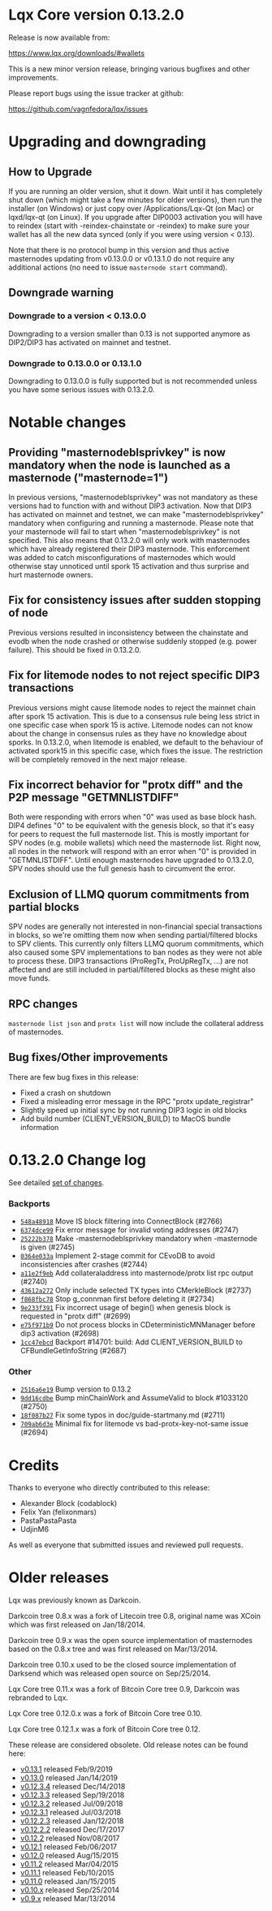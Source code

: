 Lqx Core version 0.13.2.0
==========================

Release is now available from:

  <https://www.lqx.org/downloads/#wallets>

This is a new minor version release, bringing various bugfixes and other improvements.

Please report bugs using the issue tracker at github:

  <https://github.com/vagnfedora/lqx/issues>


Upgrading and downgrading
=========================

How to Upgrade
--------------

If you are running an older version, shut it down. Wait until it has completely
shut down (which might take a few minutes for older versions), then run the
installer (on Windows) or just copy over /Applications/Lqx-Qt (on Mac) or
lqxd/lqx-qt (on Linux). If you upgrade after DIP0003 activation you will
have to reindex (start with -reindex-chainstate or -reindex) to make sure
your wallet has all the new data synced (only if you were using version < 0.13).

Note that there is no protocol bump in this version and thus active masternodes
updating from v0.13.0.0 or v0.13.1.0 do not require any additional actions (no need to issue
`masternode start` command).

Downgrade warning
-----------------

### Downgrade to a version < 0.13.0.0

Downgrading to a version smaller than 0.13 is not supported anymore as DIP2/DIP3 has activated
on mainnet and testnet.

### Downgrade to 0.13.0.0 or 0.13.1.0

Downgrading to 0.13.0.0 is fully supported but is not recommended unless you have some serious issues with 0.13.2.0.

Notable changes
===============

Providing "masternodeblsprivkey" is now mandatory when the node is launched as a masternode ("masternode=1")
------------------------------------------------------------------------
In previous versions, "masternodeblsprivkey" was not mandatory as these versions had to function with and without DIP3
activation. Now that DIP3 has activated on mainnet and testnet, we can make "masternodeblsprivkey" mandatory when
configuring and running a masternode. Please note that your masternode will fail to start when "masternodeblsprivkey"
is not specified. This also means that 0.13.2.0 will only work with masternodes which have already registered their
DIP3 masternode. This enforcement was added to catch misconfigurations of masternodes which would otherwise stay
unnoticed until spork 15 activation and thus surprise and hurt masternode owners.

Fix for consistency issues after sudden stopping of node
--------------------------------------------------------
Previous versions resulted in inconsistency between the chainstate and evodb when the node crashed or otherwise suddenly
stopped (e.g. power failure). This should be fixed in 0.13.2.0. 

Fix for litemode nodes to not reject specific DIP3 transactions
---------------------------------------------------------------
Previous versions might cause litemode nodes to reject the mainnet chain after spork 15 activation. This is due to a
consensus rule being less strict in one specific case when spork 15 is active. Litemode nodes can not know about the
change in consensus rules as they have no knowledge about sporks. In 0.13.2.0, when litemode is enabled, we default to the
behaviour of activated spork15 in this specific case, which fixes the issue. The restriction will be completely removed
in the next major release.

Fix incorrect behavior for "protx diff" and the P2P message "GETMNLISTDIFF"
---------------------------------------------------------------------------
Both were responding with errors when "0" was used as base block hash. DIP4 defines "0" to be equivalent with the
genesis block, so that it's easy for peers to request the full masternode list.
This is mostly important for SPV nodes (e.g. mobile wallets) which need the masternode list. Right now, all nodes in
the network will respond with an error when "0" is provided in  "GETMNLISTDIFF". Until enough masternodes have upgraded
to 0.13.2.0, SPV nodes should use the full genesis hash to circumvent the error.

Exclusion of LLMQ quorum commitments from partial blocks
--------------------------------------------------------
SPV nodes are generally not interested in non-financial special transactions in blocks, so we're omitting them now when
sending partial/filtered blocks to SPV clients. This currently only filters LLMQ quorum commitments, which also caused
some SPV implementations to ban nodes as they were not able to process these. DIP3 transactions (ProRegTx, ProUpRegTx, ...)
are not affected and are still included in partial/filtered blocks as these might also move funds. 

RPC changes
-----------
`masternode list json` and `protx list` will now include the collateral address of masternodes.

Bug fixes/Other improvements
----------------------------
There are few bug fixes in this release:
- Fixed a crash on shutdown
- Fixed a misleading error message in the RPC "protx update_registrar"  
- Slightly speed up initial sync by not running DIP3 logic in old blocks
- Add build number (CLIENT_VERSION_BUILD) to MacOS bundle information 

 0.13.2.0 Change log
===================

See detailed [set of changes](https://github.com/vagnfedora/lqx/compare/v0.13.1.0...vagnfedora:v0.13.2.0).

### Backports

- [`548a48918`](https://github.com/vagnfedora/lqx/commit/548a48918) Move IS block filtering into ConnectBlock (#2766)
- [`6374dce99`](https://github.com/vagnfedora/lqx/commit/6374dce99) Fix error message for invalid voting addresses (#2747)
- [`25222b378`](https://github.com/vagnfedora/lqx/commit/25222b378) Make -masternodeblsprivkey mandatory when -masternode is given (#2745)
- [`0364e033a`](https://github.com/vagnfedora/lqx/commit/0364e033a) Implement 2-stage commit for CEvoDB to avoid inconsistencies after crashes (#2744)
- [`a11e2f9eb`](https://github.com/vagnfedora/lqx/commit/a11e2f9eb) Add collateraladdress into masternode/protx list rpc output (#2740)
- [`43612a272`](https://github.com/vagnfedora/lqx/commit/43612a272) Only include selected TX types into CMerkleBlock (#2737)
- [`f868fbc78`](https://github.com/vagnfedora/lqx/commit/f868fbc78) Stop g_connman first before deleting it (#2734)
- [`9e233f391`](https://github.com/vagnfedora/lqx/commit/9e233f391) Fix incorrect usage of begin() when genesis block is requested in "protx diff" (#2699)
- [`e75f971b9`](https://github.com/vagnfedora/lqx/commit/e75f971b9) Do not process blocks in CDeterministicMNManager before dip3 activation (#2698)
- [`1cc47ebcd`](https://github.com/vagnfedora/lqx/commit/1cc47ebcd) Backport #14701: build: Add CLIENT_VERSION_BUILD to CFBundleGetInfoString (#2687)

### Other

- [`2516a6e19`](https://github.com/vagnfedora/lqx/commit/2516a6e19) Bump version to 0.13.2
- [`9dd16cdbe`](https://github.com/vagnfedora/lqx/commit/9dd16cdbe) Bump minChainWork and AssumeValid to block #1033120 (#2750)
- [`18f087b27`](https://github.com/vagnfedora/lqx/commit/18f087b27) Fix some typos in doc/guide-startmany.md (#2711)
- [`709ab6d3e`](https://github.com/vagnfedora/lqx/commit/709ab6d3e) Minimal fix for litemode vs bad-protx-key-not-same issue (#2694)

Credits
=======

Thanks to everyone who directly contributed to this release:

- Alexander Block (codablock)
- Felix Yan (felixonmars)
- PastaPastaPasta
- UdjinM6

As well as everyone that submitted issues and reviewed pull requests.

Older releases
==============

Lqx was previously known as Darkcoin.

Darkcoin tree 0.8.x was a fork of Litecoin tree 0.8, original name was XCoin
which was first released on Jan/18/2014.

Darkcoin tree 0.9.x was the open source implementation of masternodes based on
the 0.8.x tree and was first released on Mar/13/2014.

Darkcoin tree 0.10.x used to be the closed source implementation of Darksend
which was released open source on Sep/25/2014.

Lqx Core tree 0.11.x was a fork of Bitcoin Core tree 0.9,
Darkcoin was rebranded to Lqx.

Lqx Core tree 0.12.0.x was a fork of Bitcoin Core tree 0.10.

Lqx Core tree 0.12.1.x was a fork of Bitcoin Core tree 0.12.

These release are considered obsolete. Old release notes can be found here:

- [v0.13.1](https://github.com/vagnfedora/lqx/blob/master/doc/release-notes/lqx/release-notes-0.13.1.md) released Feb/9/2019
- [v0.13.0](https://github.com/vagnfedora/lqx/blob/master/doc/release-notes/lqx/release-notes-0.13.0.md) released Jan/14/2019
- [v0.12.3.4](https://github.com/vagnfedora/lqx/blob/master/doc/release-notes/lqx/release-notes-0.12.3.4.md) released Dec/14/2018
- [v0.12.3.3](https://github.com/vagnfedora/lqx/blob/master/doc/release-notes/lqx/release-notes-0.12.3.3.md) released Sep/19/2018
- [v0.12.3.2](https://github.com/vagnfedora/lqx/blob/master/doc/release-notes/lqx/release-notes-0.12.3.2.md) released Jul/09/2018
- [v0.12.3.1](https://github.com/vagnfedora/lqx/blob/master/doc/release-notes/lqx/release-notes-0.12.3.1.md) released Jul/03/2018
- [v0.12.2.3](https://github.com/vagnfedora/lqx/blob/master/doc/release-notes/lqx/release-notes-0.12.2.3.md) released Jan/12/2018
- [v0.12.2.2](https://github.com/vagnfedora/lqx/blob/master/doc/release-notes/lqx/release-notes-0.12.2.2.md) released Dec/17/2017
- [v0.12.2](https://github.com/vagnfedora/lqx/blob/master/doc/release-notes/lqx/release-notes-0.12.2.md) released Nov/08/2017
- [v0.12.1](https://github.com/vagnfedora/lqx/blob/master/doc/release-notes/lqx/release-notes-0.12.1.md) released Feb/06/2017
- [v0.12.0](https://github.com/vagnfedora/lqx/blob/master/doc/release-notes/lqx/release-notes-0.12.0.md) released Aug/15/2015
- [v0.11.2](https://github.com/vagnfedora/lqx/blob/master/doc/release-notes/lqx/release-notes-0.11.2.md) released Mar/04/2015
- [v0.11.1](https://github.com/vagnfedora/lqx/blob/master/doc/release-notes/lqx/release-notes-0.11.1.md) released Feb/10/2015
- [v0.11.0](https://github.com/vagnfedora/lqx/blob/master/doc/release-notes/lqx/release-notes-0.11.0.md) released Jan/15/2015
- [v0.10.x](https://github.com/vagnfedora/lqx/blob/master/doc/release-notes/lqx/release-notes-0.10.0.md) released Sep/25/2014
- [v0.9.x](https://github.com/vagnfedora/lqx/blob/master/doc/release-notes/lqx/release-notes-0.9.0.md) released Mar/13/2014

